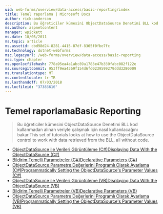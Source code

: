 ```yaml
---
uid: web-forms/overview/data-access/basic-reporting/index
title: Temel raporlama | Microsoft Docs
author: rick-anderson
description: Bu öğreticiler kümesini ObjectDataSource Denetimi BLL kod kullanmadan alınan veriyle çalışmak için nasıl kullanılacağını bakar.
ms.author: aspnetcontent
manager: wpickett
ms.date: 10/05/2011
ms.topic: article
ms.assetid: cbd98d24-8281-4415-87df-8365f0fbe7fc
ms.technology: dotnet-webforms
msc.legacyurl: /web-forms/overview/data-access/basic-reporting
msc.type: chapter
ms.openlocfilehash: 778a95ea4a1abc89a1783e47b330fabc082f122e
ms.sourcegitcommit: 953ff9ea4369f154d6fd0239599279ddd3280009
ms.translationtype: MT
ms.contentlocale: tr-TR
ms.lasthandoff: 07/03/2018
ms.locfileid: "37383616"
---
```

<a name="basic-reporting"></a><span data-ttu-id="cb746-103">Temel raporlama</span><span class="sxs-lookup"><span data-stu-id="cb746-103">Basic Reporting</span></span>
====================
> <span data-ttu-id="cb746-104">Bu öğreticiler kümesini ObjectDataSource Denetimi BLL kod kullanmadan alınan veriyle çalışmak için nasıl kullanılacağını bakar.</span><span class="sxs-lookup"><span data-stu-id="cb746-104">This set of tutorials looks at how to use the ObjectDataSource control to work with data retrieved from the BLL, all without code.</span></span>


- [<span data-ttu-id="cb746-105">ObjectDataSource ile Verileri Görüntüleme (C#)</span><span class="sxs-lookup"><span data-stu-id="cb746-105">Displaying Data With the ObjectDataSource (C#)</span></span>](displaying-data-with-the-objectdatasource-cs.md)
- [<span data-ttu-id="cb746-106">Bildirim Temelli Parametreler (C#)</span><span class="sxs-lookup"><span data-stu-id="cb746-106">Declarative Parameters (C#)</span></span>](declarative-parameters-cs.md)
- [<span data-ttu-id="cb746-107">ObjectDataSource Parametre Değerlerini Programlı Olarak Ayarlama (C#)</span><span class="sxs-lookup"><span data-stu-id="cb746-107">Programmatically Setting the ObjectDataSource's Parameter Values (C#)</span></span>](programmatically-setting-the-objectdatasource-s-parameter-values-cs.md)
- [<span data-ttu-id="cb746-108">ObjectDataSource ile Verileri Görüntüleme (VB)</span><span class="sxs-lookup"><span data-stu-id="cb746-108">Displaying Data With the ObjectDataSource (VB)</span></span>](displaying-data-with-the-objectdatasource-vb.md)
- [<span data-ttu-id="cb746-109">Bildirim Temelli Parametreler (VB)</span><span class="sxs-lookup"><span data-stu-id="cb746-109">Declarative Parameters (VB)</span></span>](declarative-parameters-vb.md)
- [<span data-ttu-id="cb746-110">ObjectDataSource Parametre Değerlerini Programlı Olarak Ayarlama (VB)</span><span class="sxs-lookup"><span data-stu-id="cb746-110">Programmatically Setting the ObjectDataSource's Parameter Values (VB)</span></span>](programmatically-setting-the-objectdatasource-s-parameter-values-vb.md)
